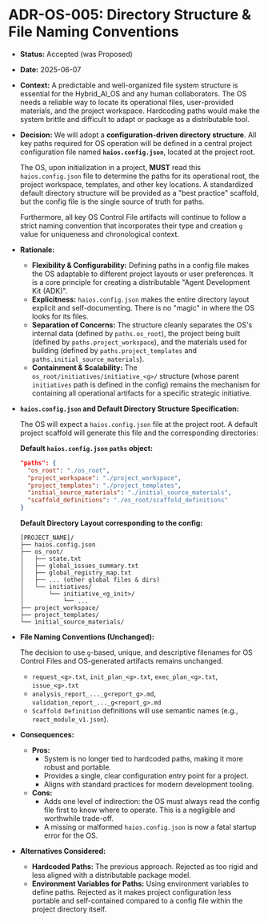 ﻿# ADR-OS-005: Directory Structure & File Naming Conventions

*   **Status:** Accepted (was Proposed)
*   **Date:** 2025-06-07
*   **Context:**
    A predictable and well-organized file system structure is essential for the Hybrid_AI_OS and any human collaborators. The OS needs a reliable way to locate its operational files, user-provided materials, and the project workspace. Hardcoding paths would make the system brittle and difficult to adapt or package as a distributable tool.

*   **Decision:**
    We will adopt a **configuration-driven directory structure**. All key paths required for OS operation will be defined in a central project configuration file named **`haios.config.json`**, located at the project root.

    The OS, upon initialization in a project, **MUST** read this `haios.config.json` file to determine the paths for its operational root, the project workspace, templates, and other key locations. A standardized default directory structure will be provided as a "best practice" scaffold, but the config file is the single source of truth for paths.

    Furthermore, all key OS Control File artifacts will continue to follow a strict naming convention that incorporates their type and creation `g` value for uniqueness and chronological context.

*   **Rationale:**
    *   **Flexibility & Configurability:** Defining paths in a config file makes the OS adaptable to different project layouts or user preferences. It is a core principle for creating a distributable "Agent Development Kit (ADK)".
    *   **Explicitness:** `haios.config.json` makes the entire directory layout explicit and self-documenting. There is no "magic" in where the OS looks for its files.
    *   **Separation of Concerns:** The structure cleanly separates the OS's internal data (defined by `paths.os_root`), the project being built (defined by `paths.project_workspace`), and the materials used for building (defined by `paths.project_templates` and `paths.initial_source_materials`).
    *   **Containment & Scalability:** The `os_root/initiatives/initiative_<g>/` structure (whose parent `initiatives` path is defined in the config) remains the mechanism for containing all operational artifacts for a specific strategic initiative.

*   **`haios.config.json` and Default Directory Structure Specification:**

    The OS will expect a `haios.config.json` file at the project root. A default project scaffold will generate this file and the corresponding directories:

    **Default `haios.config.json` `paths` object:**
    ```json
    "paths": {
      "os_root": "./os_root",
      "project_workspace": "./project_workspace",
      "project_templates": "./project_templates",
      "initial_source_materials": "./initial_source_materials",
      "scaffold_definitions": "./os_root/scaffold_definitions"
    }
    ```

    **Default Directory Layout corresponding to the config:**
    ```
    [PROJECT_NAME]/
    ├── haios.config.json
    ├── os_root/
    │   ├── state.txt
    │   ├── global_issues_summary.txt
    │   ├── global_registry_map.txt
    │   ├── ... (other global files & dirs)
    │   └── initiatives/
    │       └── initiative_<g_init>/
    │           └── ...
    ├── project_workspace/
    ├── project_templates/
    └── initial_source_materials/
    ```

*   **File Naming Conventions (Unchanged):**

    The decision to use `g`-based, unique, and descriptive filenames for OS Control Files and OS-generated artifacts remains unchanged.
    *   `request_<g>.txt`, `init_plan_<g>.txt`, `exec_plan_<g>.txt`, `issue_<g>.txt`
    *   `analysis_report_..._g<report_g>.md`, `validation_report_..._g<report_g>.md`
    *   `Scaffold Definition` definitions will use semantic names (e.g., `react_module_v1.json`).

*   **Consequences:**
    *   **Pros:**
        *   System is no longer tied to hardcoded paths, making it more robust and portable.
        *   Provides a single, clear configuration entry point for a project.
        *   Aligns with standard practices for modern development tooling.
    *   **Cons:**
        *   Adds one level of indirection: the OS must always read the config file first to know where to operate. This is a negligible and worthwhile trade-off.
        *   A missing or malformed `haios.config.json` is now a fatal startup error for the OS.

*   **Alternatives Considered:**
    *   **Hardcoded Paths:** The previous approach. Rejected as too rigid and less aligned with a distributable package model.
    *   **Environment Variables for Paths:** Using environment variables to define paths. Rejected as it makes project configuration less portable and self-contained compared to a config file within the project directory itself.